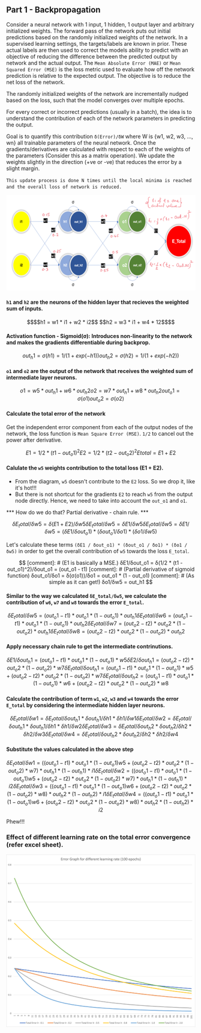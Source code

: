 ## Part 1 - Backpropagation

Consider a neural network with 1 input, 1 hidden, 1 output layer and arbitrary initialized weights.
The forward pass of the network puts out initial predictions based on the randomly initialized weights of the network.
In a supervised learning settings, the targets/labels are known in prior. These actual labels are then used to correct the models ability to predict with an objective of reducing the difference between the predicted output by network and the actual output. The `Mean Absolute Error (MAE)` or `Mean Squared Error (MSE)` is the loss metric used to evaluate how off the network prediction is relative to the expected output. 
The objective is to reduce the net loss of the network. 

The randomly initialized weights of the network are incrementally nudged based on the loss, such that the model converges over multiple epochs.

For every correct or incorrect predictions (usually in a batch), the idea is to understand the contribution of each of the network parameters in predicting the output. 

Goal is to quantify this contribution
`δ(Error)/δW` where W is {w1, w2, w3, ..., wn} all trainable parameters of the neural network.
Once the gradients/derivatives are calculated with respect to each of the weights of the parameters (Consider this as a matrix operation). We update the weights slightly in the direction (+ve or -ve) that reduces the error by a slight margin.

`This update process is done N times until the local minima is reached and the overall loss of network is reduced.`


![image info](images/nn.png)

#### `h1` and `h2` are the neurons of the hidden layer that recieves the weighted sum of inputs.
```math
$$h1 = w1 * i1 + w2 * i2$$
$$h2 = w3 * i1 + w4 * 12$$
```

#### Activation function - Sigmoid(σ): Introduces non-linearity to the network and makes the gradients differentiable during backprop.
```math
out_h1 = σ(h1) = 1 / (1 + exp(-h1))
out_h2 = σ(h2) = 1 / (1 + exp(-h2))
```

#### `o1` and `o2` are the output of the network that receives the weighted sum of intermediate layer neurons.
```math
o1 = w5 * out_h1 + w6 * out_h2
o2 = w7 * out_h1 + w8 * out_h2
out_o1 = σ(o1)
out_o2 = σ(o2)
```

#### Calculate the total error of the network
Get the independent error component from each of the output nodes of the network, the loss function is `Mean Square Error (MSE)`. `1/2` to cancel out the power after derivative.
```math
E1 = 1/2 * (t1 - out_o1)^2
E2 = 1/2 * (t2 - out_o2)^2
E total = E1 + E2
```


#### Calulate the `w5` weights contribution to the total loss (E1 + E2).

-   From the diagram, `w5` doesn't contribute to the `E2` loss. So we drop it, like it's hot!!!
-   But there is not shortcut for the gradients `E2` to reach `w5` from the output node directly. Hence, we need to take into account the `out_o1` and `o1`.

*** How do we do that? Partial derivative - chain rule. ***

```math
δE_total/δw5 = δ(E1 + E2)/δw5
δE_total/δw5 = δE1/δw5
δE_total/δw5 = δE1/δw5 = (δE1 / δout_o1) * (δout_o1 / δo1) * (δo1 / δw5)
```

Let's calculate these terms `(δE1 / δout_o1) * (δout_o1 / δo1) * (δo1 / δw5)` in order to get the overall contribution of `w5` towards the loss `E_total`.

```math

[comment]: # (E1 is basically a MSE.)
δE1/δout_o1 = δ(1/2 * (t1 - out_o1)^2)/δout_o1 = (out_o1 - t1)

[comment]: # (Partial derivative of sigmoid function)
δout_o1/δo1 = δ(σ(o1))/δo1 = out_o1 * (1 - out_o1)

[comment]: # (As simple as it can get!)
δo1/δw5 = out_h1

```

#### Similar to the way we calculated `δE_total/δw5`, we calculate the contribution of `w6`, `w7` and `w8` towards the error `E_total`.
```math
δE_total/δw5 = (out_o1 - t1) * out_o1 * (1 - out_o1) * out_h1
δE_total/δw6 = (out_o1 - t1) * out_o1 * (1 - out_o1) * out_h2
δE_total/δw7 = (out_o2 - t2) * out_o2 * (1 - out_o2) * out_h1
δE_total/δw8 = (out_o2 - t2) * out_o2 * (1 - out_o2) * out_h2	
```

#### Apply necessary chain rule to get the intermediate contrinutions.
```math
δE1/δout_h1 = (out_o1 - t1) * out_o1 * (1 - out_o1) * w5
δE2/δout_h1 = (out_o2 - t2) * out_o2 * (1 - out_o2) * w7
δE_total/δout_h1 = (out_o1 - t1) * out_o1 * (1 -out_o1) * w5 + (out_o2 - t2) * out_o2 * (1 - out_o2) * w7
δE_total/δout_h2 = (out_o1 - t1) * out_o1 * (1 -out_o1) * w6 + (out_o2 - t2) * out_o2 * (1 - out_o2) * w8		
```																	
#### Calculate the contribution of term `w1`, `w2`, `w3` and `w4` towards the error `E_total` by considering the intermediate hidden layer neurons.
```math
δE_total/δw1 = δE_total/δout_h1 * δout_h1/δh1 * δh1/δw1
δE_total/δw2 = δE_total/δout_h1 * δout_h1/δh1 * δh1/δw2
δE_total/δw3 = δE_total/δout_h2 * δout_h2/δh2 * δh2/δw3																				
δE_total/δw4 = δE_total/δout_h2 * δout_h2/δh2 * δh2/δw4																				
```

#### Substitute the values calculated in the above step
```math
δE_total/δw1 = ((out_o1 - t1) * out_o1 * (1 - out_o1) w5 + (out_o2 - t2) * out_o2 * (1 - out_o2) * w7) * out_h1 * (1 - out_h1) * i1
δE_total/δw2 = ((out_o1 - t1) * out_o1 * (1 - out_o1) w5 + (out_o2 - t2) * out_o2 * (1 - out_o2) * w7) * out_h1 * (1 - out_h1) * i2
δE_total/δw3 = ((out_o1 - t1) * out_o1 * (1 - out_o1) w6 + (out_o2 - t2) * out_o2 * (1 - out_o2) * w8) * out_h2 * (1 - out_h2) * i1
δE_total/δw4 = ((out_o1 - t1) * out_o1 * (1 - out_o1) w6 + (out_o2 - t2) * out_o2 * (1 - out_o2) * w8) * out_h2 * (1 - out_h2) * i2
```

Phew!!!

### Effect of different learning rate on the total error convergence (refer excel sheet).


<img src="images/learning_rate.png" alt="drawing" width="1024"/>
